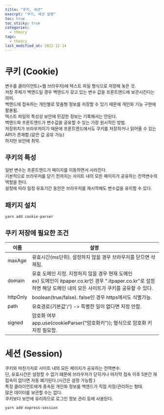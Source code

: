 ```yaml
---
title: "쿠키, 세션"
execrpt: "쿠기, 세션 설명"
toc: true
toc_sticky: true
categories:
  - theory
tags:
  - theory
last_modified_at: 2022-12-14
---
```


# 쿠키 (Cookie)
변수를 클라이언트(=웹 브라우저)에 텍스트 파일 형식으로 저장해 놓은 것.  
저장 주체가 백엔드일 경우 백엔드가 갖고 있는 변수 값을 프론트엔드에 보관시킨다는 의미.  
백엔드에 접속하는 개인별로 맞춤형 정보를 저장할 수 있기 때문에 개인화 기능 구현에 활용됨.  
텍스트 파일의 특성상 보안에 민감한 정보는 기록해서는 안된다.  
백엔드와 프론트엔드가 변수값을 공유할 수 있는 가장 원시적인 방법.  
저장위치가 브라우저이기 때문에 프론트엔드에서도 쿠키를 저장하거나 읽어올 수 있는 API가 존재함.(같은 값 공유 가능)  
하지만 보안에 최악.  
## 쿠키의 특성
일반 변수는 프론트엔드가 페이지를 이동하면서 사라진다.  
기본적으로 브라우저를 닫기 전까지는 사이트 내의 모든 페이지가 공유하는 전역변수의 역할을 한다.  
설정에 따라 일정 유효기간 동안은 브라우저를 재시작해도 변수값을 유지할 수 있다.  
## 패키지 설치
```
yarn add cookie-parser
```
## 쿠키 저장에 필요한 조건


| 이름     | 설명                                                                                                                                                                       |
| -------- | -------------------------------------------------------------------------------------------------------------------------------------------------------------------------- |
| maxAge   | 유효시간(ms단위). 설정하지 않을 경우 브라우저를 닫으면 삭제됨.                                                                                                             |
| domain   | 유효 도메인 지정. 지정하지 않을 경우 현재 도메인<br /> ex) 도메인이 itpaper.co.kr인 경우 ".itpaper.co.kr"로 설정하면 해당 도메인 내의 모든 사이트가 쿠키를 공유할 수 있다. |
| httpOnly | boolean(true/false). false인 경우 https에서도 식별가능.                                                                                                                    |
| path     | 유효경로(기본값'/') -> 특별한 일이 없다면 지정 안함.                                                                                                                       |
| signed   | 암호화 여부<br /> app.use(cookieParser("암호화키")); 형식으로 암호화 키 지정 필요함.                                                                                       |


# 세션 (Session)
쿠키와 마찬가지로 사이트 내의 모든 페이지가 공유하는 전역변수.  
단, 유효시간은 설정할 수 없기 떄문에 브라우저가 닫히거나 마지막 접속 이후 5분간 재접속이 없다면 자동 폐기된다.(시간은 설정 가능함.)  
특정 클라이언트에게 종속된 개인화 정보를 백엔드가 직접 저장/관리하는 형태.  
많은 데이터를 보관할 수는 없다.  
쿠키보다 보안에 유리하므로 로그인 정보 관리 등에 사용된다.  
```
yarn add express-session
```

